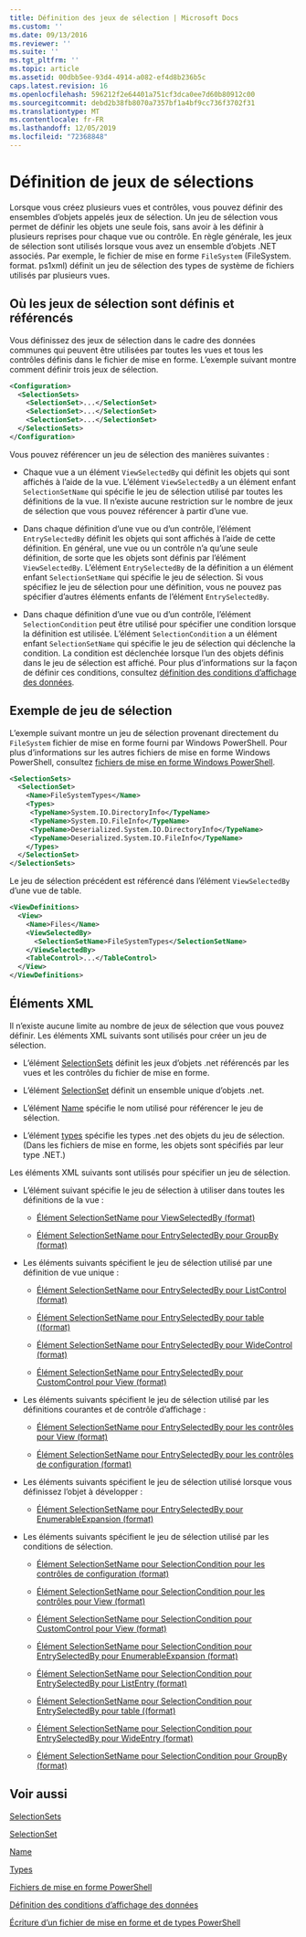 ```yaml
---
title: Définition des jeux de sélection | Microsoft Docs
ms.custom: ''
ms.date: 09/13/2016
ms.reviewer: ''
ms.suite: ''
ms.tgt_pltfrm: ''
ms.topic: article
ms.assetid: 00dbb5ee-93d4-4914-a082-ef4d8b236b5c
caps.latest.revision: 16
ms.openlocfilehash: 596212f2e64401a751cf3dca0ee7d60b80912c00
ms.sourcegitcommit: debd2b38fb8070a7357bf1a4bf9cc736f3702f31
ms.translationtype: MT
ms.contentlocale: fr-FR
ms.lasthandoff: 12/05/2019
ms.locfileid: "72368848"
---
```

# <a name="defining-selection-sets"></a>Définition de jeux de sélections

Lorsque vous créez plusieurs vues et contrôles, vous pouvez définir des ensembles d’objets appelés jeux de sélection. Un jeu de sélection vous permet de définir les objets une seule fois, sans avoir à les définir à plusieurs reprises pour chaque vue ou contrôle. En règle générale, les jeux de sélection sont utilisés lorsque vous avez un ensemble d’objets .NET associés. Par exemple, le fichier de mise en forme `FileSystem` (FileSystem. format. ps1xml) définit un jeu de sélection des types de système de fichiers utilisés par plusieurs vues.

## <a name="where-selection-sets-are-defined-and-referenced"></a>Où les jeux de sélection sont définis et référencés

Vous définissez des jeux de sélection dans le cadre des données communes qui peuvent être utilisées par toutes les vues et tous les contrôles définis dans le fichier de mise en forme. L’exemple suivant montre comment définir trois jeux de sélection.

```xml
<Configuration>
  <SelectionSets>
    <SelectionSet>...</SelectionSet>
    <SelectionSet>...</SelectionSet>
    <SelectionSet>...</SelectionSet>
  </SelectionSets>
</Configuration>
```

Vous pouvez référencer un jeu de sélection des manières suivantes :

- Chaque vue a un élément `ViewSelectedBy` qui définit les objets qui sont affichés à l’aide de la vue. L’élément `ViewSelectedBy` a un élément enfant `SelectionSetName` qui spécifie le jeu de sélection utilisé par toutes les définitions de la vue. Il n’existe aucune restriction sur le nombre de jeux de sélection que vous pouvez référencer à partir d’une vue.

- Dans chaque définition d’une vue ou d’un contrôle, l’élément `EntrySelectedBy` définit les objets qui sont affichés à l’aide de cette définition. En général, une vue ou un contrôle n’a qu’une seule définition, de sorte que les objets sont définis par l’élément `ViewSelectedBy`. L’élément `EntrySelectedBy` de la définition a un élément enfant `SelectionSetName` qui spécifie le jeu de sélection. Si vous spécifiez le jeu de sélection pour une définition, vous ne pouvez pas spécifier d’autres éléments enfants de l’élément `EntrySelectedBy`.

- Dans chaque définition d’une vue ou d’un contrôle, l’élément `SelectionCondition` peut être utilisé pour spécifier une condition lorsque la définition est utilisée. L’élément `SelectionCondition` a un élément enfant `SelectionSetName` qui spécifie le jeu de sélection qui déclenche la condition. La condition est déclenchée lorsque l’un des objets définis dans le jeu de sélection est affiché. Pour plus d’informations sur la façon de définir ces conditions, consultez [définition des conditions d’affichage des données](./defining-conditions-for-displaying-data.md).

## <a name="selection-set-example"></a>Exemple de jeu de sélection

L’exemple suivant montre un jeu de sélection provenant directement du `FileSystem` fichier de mise en forme fourni par Windows PowerShell. Pour plus d’informations sur les autres fichiers de mise en forme Windows PowerShell, consultez [fichiers de mise en forme Windows PowerShell](./powershell-formatting-files.md).

```xml
<SelectionSets>
  <SelectionSet>
    <Name>FileSystemTypes</Name>
    <Types>
     <TypeName>System.IO.DirectoryInfo</TypeName>
     <TypeName>System.IO.FileInfo</TypeName>
     <TypeName>Deserialized.System.IO.DirectoryInfo</TypeName>
     <TypeName>Deserialized.System.IO.FileInfo</TypeName>
    </Types>
  </SelectionSet>
</SelectionSets>
```

Le jeu de sélection précédent est référencé dans l’élément `ViewSelectedBy` d’une vue de table.

```xml
<ViewDefinitions>
  <View>
    <Name>Files</Name>
    <ViewSelectedBy>
      <SelectionSetName>FileSystemTypes</SelectionSetName>
    </ViewSelectedBy>
    <TableControl>...</TableControl>
  </View>
</ViewDefinitions>

```

## <a name="xml-elements"></a>Éléments XML

 Il n’existe aucune limite au nombre de jeux de sélection que vous pouvez définir. Les éléments XML suivants sont utilisés pour créer un jeu de sélection.

- L’élément [SelectionSets](./selectionsets-element-format.md) définit les jeux d’objets .net référencés par les vues et les contrôles du fichier de mise en forme.

- L’élément [SelectionSet](./selectionset-element-format.md) définit un ensemble unique d’objets .net.

- L’élément [Name](./name-element-for-selectionset-format.md) spécifie le nom utilisé pour référencer le jeu de sélection.

- L’élément [types](./types-element-for-selectionset-format.md) spécifie les types .net des objets du jeu de sélection. (Dans les fichiers de mise en forme, les objets sont spécifiés par leur type .NET.)

 Les éléments XML suivants sont utilisés pour spécifier un jeu de sélection.

- L’élément suivant spécifie le jeu de sélection à utiliser dans toutes les définitions de la vue :

    - [Élément SelectionSetName pour ViewSelectedBy (format)](./selectionsetname-element-for-viewselectedby-format.md)

    - [Élément SelectionSetName pour EntrySelectedBy pour GroupBy (format)](./selectionsetname-element-for-entryselectedby-for-groupby-format.md)

- Les éléments suivants spécifient le jeu de sélection utilisé par une définition de vue unique :

    - [Élément SelectionSetName pour EntrySelectedBy pour ListControl (format)](./selectionsetname-element-for-entryselectedby-for-listcontrol-format.md)

    - [Élément SelectionSetName pour EntrySelectedBy pour table ((format)](./selectionsetname-element-for-entryselectedby-for-tablecontrol-format.md)

    - [Élément SelectionSetName pour EntrySelectedBy pour WideControl (format)](./selectionsetname-element-for-entryselectedby-for-widecontrol-format.md)

    - [Élément SelectionSetName pour EntrySelectedBy pour CustomControl pour View (format)](./selectionsetname-element-for-entryselectedby-for-customcontrol-for-view-format.md)

- Les éléments suivants spécifient le jeu de sélection utilisé par les définitions courantes et de contrôle d’affichage :

    - [Élément SelectionSetName pour EntrySelectedBy pour les contrôles pour View (format)](./selectionsetname-element-for-entryselectedby-for-controls-for-view-format.md)

    - [Élément SelectionSetName pour EntrySelectedBy pour les contrôles de configuration (format)](./selectionsetname-element-for-entryselectedby-for-controls-for-configuration-format.md)

- Les éléments suivants spécifient le jeu de sélection utilisé lorsque vous définissez l’objet à développer :

    - [Élément SelectionSetName pour EntrySelectedBy pour EnumerableExpansion (format)](./selectionsetname-element-for-entryselectedby-for-enumerableexpansion-format.md)

- Les éléments suivants spécifient le jeu de sélection utilisé par les conditions de sélection.

    - [Élément SelectionSetName pour SelectionCondition pour les contrôles de configuration (format)](./selectionsetname-element-for-selectioncondition-for-controls-for-configuration-format.md)

    - [Élément SelectionSetName pour SelectionCondition pour les contrôles pour View (format)](./selectionsetname-element-for-selectioncondition-for-controls-for-view-format.md)

    - [Élément SelectionSetName pour SelectionCondition pour CustomControl pour View (format)](./selectionsetname-element-for-selectioncondition-for-customcontrol-for-view-format.md)

    - [Élément SelectionSetName pour SelectionCondition pour EntrySelectedBy pour EnumerableExpansion (format)](./selectionsetname-element-for-selectioncondition-for-entryselectedby-for-enumerableexpansion-format.md)

    - [Élément SelectionSetName pour SelectionCondition pour EntrySelectedBy pour ListEntry (format)](./selectionsetname-element-for-selectioncondition-for-entryselectedby-for-listentry-format.md)

    - [Élément SelectionSetName pour SelectionCondition pour EntrySelectedBy pour table ((format)](./selectionsetname-element-for-selectioncondition-for-entryselectedby-for-tablecontrol-format.md)

    - [Élément SelectionSetName pour SelectionCondition pour EntrySelectedBy pour WideEntry (format)](./selectionsetname-element-for-selectioncondition-for-entryselectedby-for-wideentry-format.md)

    - [Élément SelectionSetName pour SelectionCondition pour GroupBy (format)](./selectionsetname-element-for-selectioncondition-for-groupby-format.md)

## <a name="see-also"></a>Voir aussi

[SelectionSets](./selectionsets-element-format.md)

[SelectionSet](./selectionset-element-format.md)

[Name](./name-element-for-selectionset-format.md)

[Types](./types-element-for-selectionset-format.md)

[Fichiers de mise en forme PowerShell](./powershell-formatting-files.md)

[Définition des conditions d’affichage des données](./defining-conditions-for-displaying-data.md)

[Écriture d’un fichier de mise en forme et de types PowerShell](./writing-a-powershell-formatting-file.md)
